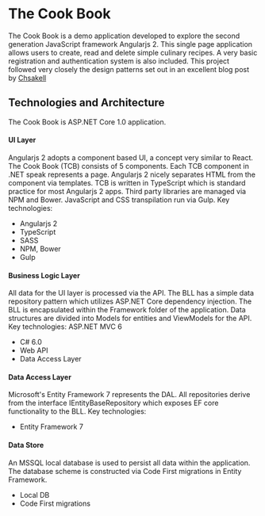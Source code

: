 # The Cook Book

The Cook Book is a demo application developed to explore the second generation JavaScript framework Angularjs 2. This single page application allows users to create, read and delete simple culinary recipes. A very basic registration and authentication system is also included.
This project followed very closely the design patterns set out in an excellent blog post by [Chsakell](https://chsakell.com/2016/01/01/cross-platform-single-page-applications-with-asp-net-5-angular-2-typescript)

## Technologies and Architecture

The Cook Book is ASP.NET Core 1.0 application. 

#### UI Layer
Angularjs 2 adopts a component based UI, a concept very similar to React. The Cook Book (TCB) consists of 5 components. Each TCB component in .NET speak represents a page.  Angularjs 2 nicely separates HTML from the component via templates. TCB is written in TypeScript which is standard practice for most Angularjs 2 apps.  Third party libraries are managed via NPM and Bower. JavaScript and CSS transpilation run via Gulp. Key technologies:

+ Angularjs 2
+ TypeScript
+ SASS
+ NPM, Bower
+ Gulp

#### Business Logic Layer
All data for the UI layer is processed via the API. The BLL has a simple data repository pattern which utilizes ASP.NET Core dependency injection.  The BLL is encapsulated within the Framework folder of the application. Data structures are divided into Models for entities and ViewModels for the API. Key technologies:
ASP.NET MVC 6

+ C# 6.0 
+ Web API
+ Data Access Layer

#### Data Access Layer
Microsoft's Entity Framework 7 represents the DAL. All repositories derive from the interface IEntityBaseRepository which exposes EF core functionality to the BLL. Key technologies:

+ Entity Framework 7

#### Data Store
An MSSQL local database is used to persist all data within the application. The database scheme is constructed via Code First migrations in Entity Framework.

+ Local DB
+ Code First migrations




